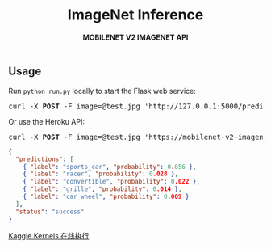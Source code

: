 <div align="center">
  <h1>ImageNet Inference</h1>
  <b>MOBILENET V2 IMAGENET API</b>
</div>

<br />

## Usage

Run `python run.py` locally to start the Flask web service:

<pre>curl -X <b>POST</b> -F image=@test.jpg 'http://127.0.0.1:5000/predict'</pre>

Or use the Heroku API:

<pre>curl -X <b>POST</b> -F image=@test.jpg 'https://mobilenet-v2-imagenet.herokuapp.com/predict'</pre>


```json
{
  "predictions": [
    { "label": "sports_car", "probability": 0.856 },
    { "label": "racer", "probability": 0.028 },
    { "label": "convertible", "probability": 0.022 },
    { "label": "grille", "probability": 0.014 },
    { "label": "car_wheel", "probability": 0.009 }
  ],
  "status": "success"
}
```

[Kaggle Kernels 在线执行](https://www.kaggle.com/louplus/mobilenet-api)
